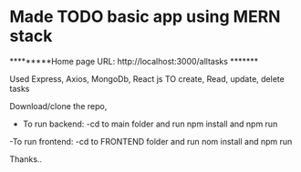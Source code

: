 # Made TODO basic app using MERN stack 
*********Home page URL: http://localhost:3000/alltasks  *******

Used Express, Axios, MongoDb, React js TO create, Read, update, delete tasks

Download/clone the repo,
- To run backend:
 -cd to main folder and run npm install and npm run
 
-To run frontend:
 -cd to FRONTEND folder and run nom install and npm run
 
 Thanks..
